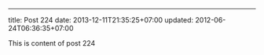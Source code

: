 ---
title: Post 224
date: 2013-12-11T21:35:25+07:00
updated: 2012-06-24T06:36:35+07:00

This is content of post 224